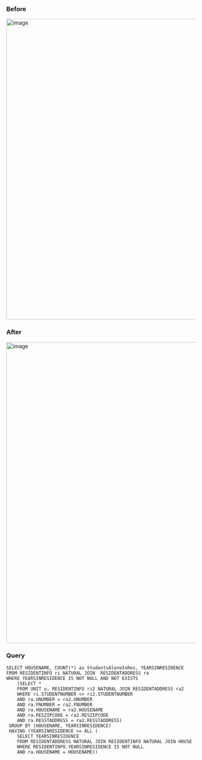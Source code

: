 
### Before
<img width="800" alt="image" src="https://github.com/jmhirsch/ResidenceLifeDBMS/blob/master/Examples/Nested%20Aggregation%20GroupBy/1.%20Before.png">

### After
<img width="800" alt="image" src="https://github.com/jmhirsch/ResidenceLifeDBMS/blob/master/Examples/Nested%20Aggregation%20GroupBy/2.%20After.png">

### Query
```
SELECT HOUSENAME, COUNT(*) as StudentsAloneInRes, YEARSINRESIDENCE 
FROM RESIDENTINFO ri NATURAL JOIN  RESIDENTADDRESS ra 
WHERE YEARSINRESIDENCE IS NOT NULL AND NOT EXISTS 
	(SELECT * 
	FROM UNIT u, RESIDENTINFO ri2 NATURAL JOIN RESIDENTADDRESS ra2 
	WHERE ri.STUDENTNUMBER <> ri2.STUDENTNUMBER 
	AND ra.UNUMBER = ra2.UNUMBER 
	AND ra.FNUMBER = ra2.FNUMBER 
	AND ra.HOUSENAME = ra2.HOUSENAME 
	AND ra.RESZIPCODE = ra2.RESZIPCODE 
	AND ra.RESSTADDRESS = ra2.RESSTADDRESS)
 GROUP BY (HOUSENAME, YEARSINRESIDENCE) 
 HAVING (YEARSINRESIDENCE >= ALL (
 	SELECT YEARSINRESIDENCE 
 	FROM RESIDENTADDRESS NATURAL JOIN RESIDENTINFO NATURAL JOIN HOUSE 
 	WHERE RESIDENTINFO.YEARSINRESIDENCE IS NOT NULL 
 	AND ra.HOUSENAME = HOUSENAME))
```
